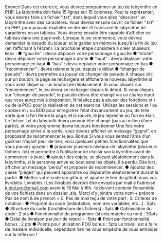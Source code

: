 # 
Enoncé
Dans cet exercice, vous devrez programmer un jeu de labyrinthe en PHP. Le labyrinthe doit
faire 15 lignes sur 15 colonnes. Pour le représenter, vous devrez faire un fichier “.txt”, dans
lequel vous allez “dessiner” un labyrinthe avec des caractères.
Vous devrez ensuite ouvrir ce fichier “.txt” en PHP, pour pouvoir exploiter ce dernier et
transcrire le labyrinthe de caractères en un tableau.
Vous devrez ensuite être capable d’afficher ce tableau dans une page web.
Lorsque le jeu commence, vous devrez demander le pseudo du joueur, et le garder en
mémoire jusqu’à la fin du jeu (en l’affichant à l’écran).
La prochaine étape consistera à créer plusieurs liens :
● “gauche” : devra déplacer votre personnage à gauche
● “droite” : devra déplacer votre personnage à droite
● “haut” : devra déplacer votre personnage en haut
● “bas” : devra déplacer votre personnage en bas
● “recommencer” : devra relancer le jeu depuis le début
● “changer de pseudo” : devra permettre au joueur de changer de pseudo
A chaque clic sur un bouton, la page se rechargera et affichera le nouveau labyrinthe si vous
avez cliqué sur un bouton de déplacement.
Si vous cliquez sur “recommencer”, le jeu devra se recharger depuis le début.
Si vous cliquez sur “changer de pseudo”, le pseudo devra être changé via un champ input
que vous aurez mis à disposition.
N’hésitez pas à abuser des fonctions et / ou de la POO pour la réalisation de cet exercice.
Utilisez les sessions et / ou cookies et / ou BDD pour enregistrer l’état d’avancement du jeu,
de telle sorte que si l’on ferme la page, et la rouvre, le jeu reprenne où l’on en était.
Le fichier .txt du labyrinth devra pouvoir être changé (pas au milieu d’une partie), et votre
programme devra toujours fonctionner
Une fois votre personnage arrivé à la sortie, vous devrez afficher un message “gagné”, en
proposant de recommencer le jeu.
Bonus
Si vous vous sentez l’âme d’un guerrier n’ayant peur de rien, voici quelques petites
fonctionnalités que vous pouvez ajouter :
● proposer plusieurs niveaux de labyrinthe (plusieurs fichiers .txt) et permettre à
l’utilisateur de choisir son labyrinthe avant de commencer à jouer.
● ajouter des objets, se plaçant aléatoirement dans le labyrinthe, si la personne arrive
au bout sans les objets, il a perdu. Dès lors, afficher un message “perdu” et proposer
de recommencer.
● Ajoutez des cases “pièges” qui peuvent apparaître ou disparaître aléatoirement
durant la partie.
● Mettez votre code sur github, et ajoutez le lien du github dans vos livrables.
Livrables :
Les livrables devront être envoyés par mail à l'adresse k.niel.pro@gmail.com avant le 18
Mai à 16h. Ils doivent contenir l’ensemble de vos fichiers dans un dossier .zip. Merci d’y
joindre votre nom + prénom. Pas de nom & de prénom = 0. Pas de mail reçu de votre part :
0.
Critères de notation :
● Propreté du code (indentation, nom des variables, etc…) : 5pts
● Structure du code (l’architecture des fichiers) : 3pts
● Optimisation du code : 2 pts
● Fonctionnalité du programme (si cela marche ou non) : 30pts
● Délai de livraison par jour de retard = -5pts
● Point par fonctionnalité bonus : 2 pts
● Points pour utilisation POO bonus : 5pts
Le travail est à faire de manière individuelle, cependant rien ne vous empêche de vous
entraider sur la réflexion !
